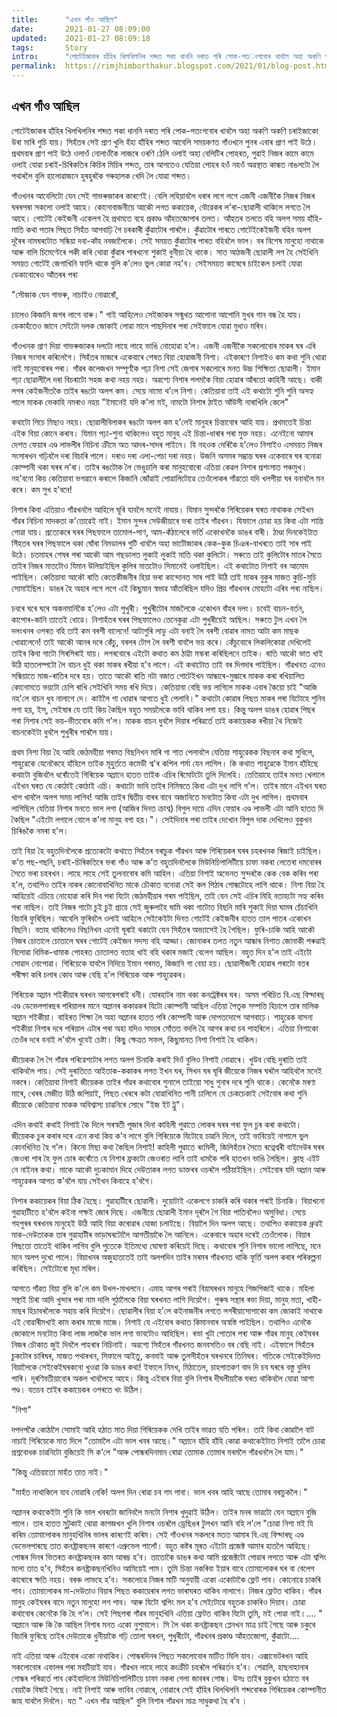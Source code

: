 ```yaml
---
title:		"এখন গাঁও আছিল"
date:		2021-01-27 08:09:00
updated:	2021-01-27 08:09:18
tags: 	    Story
intro:      "গোটেইজাকৰ হাঁহিৰ খিলখিলনিৰ শব্দত পকা ধাননি দৰাত পৰি পোক-পত‌ংগবোৰ খাবলৈ অহা অকণি অকণি চৰাইজাকো উৰা মাৰি গুচি যায়। "
permalink:	https://rimjhimborthakur.blogspot.com/2021/01/blog-post.html
---
```


## এখন গাঁও আছিল

গোটেইজাকৰ হাঁহিৰ খিলখিলনিৰ শব্দত পকা ধাননি দৰাত পৰি পোক-পত‌ংগবোৰ খাবলৈ অহা অকণি অকণি চৰাইজাকো উৰা মাৰি গুচি যায়। সিহঁতৰ সেই প্ৰাণ খুলি হঁহা হাঁহিৰ শব্দত আবেলি সময়কণত গাঁওখনে পুনৰ এবাৰ প্ৰাণ পাই উঠে। প্ৰথমবাৰ প্ৰাণ পাই উঠে ওলাওঁ নোলাওঁকৈ লাজৰে ওৰণি ঠেলি ওলাই অহা বেলিটিৰ পোহৰত, পুৱাই নিজৰ কামে কামে ওলাই যোৱা চৰাই-চিৰিকতিৰ কিচিৰ মিচিৰ শব্দত, তাৰ আগতেও যেতিয়া পোহৰ হওঁ নহওঁ অৱস্থাত কান্ধত নাঙলটো লৈ পথাৰলৈ বুলি হালোৱাজনে হুৰহুৰকৈ গৰুহালক খেদি লৈ যোৱা শব্দত।


গাঁওখনৰ আবেলিটো যেন সেই গাভৰুজাকৰ কাৰণেই। বেলি লহিয়াবলৈ ধৰাৰ লগে লগে এজনী এজনীকৈ নিজৰ নিজৰ ঘৰৰপৰা সকলো ওলাই আহে। কোনোবাজনীয়ে আকৌ লগত ককায়েক, বৌৱেকৰ ল'ৰা-ছোৱালী থাকিলে লগতে লৈ আহে। গোটেই কেইজনী একেলগ হৈ প্ৰথমতে বহে প্ৰকাণ্ড আঁহতজোপাৰ তলত। আঁহতৰ তলতে বহি অলপ সময় হাঁহি-মাতি কথা পতাৰ পিছত সিহঁত আগবাঢ়ি গৈ চৰকাৰী কুঁৱাটোৰ পাৰলৈ। কুঁৱাটোৰ পাৰতে গোটেইকেইজনী বহিব অলপ দূৰৈৰ নামঘৰটোত সন্ধিয়া দবা-কাঁহ নবজালৈকে। সেই সময়ত কুঁৱাটোৰ পাৰত বহিবলৈ ভাল। বৰ বিশেষ মানুহো নাথাকে আৰু বালি চিমেণ্টেৰে পকী কৰি থোৱা কুঁৱাৰ পাৰখনো শুকাই ধুনীয়া হৈ থাকে। সাত আঠজনী ছোৱালী লগ হৈ সেইখিনি সময়ত গোটেই জেগাখিনি ফালি থাকে বুলি ক'লেও ভুল কোৱা নহ'ব। সেইসময়ত কাষেৰে চাইকেল চলাই যোৱা ডেকাবোৰেও আঁতৰৰ পৰা

 "সৌজাক যেন গাভৰু, নাচাইও নোৱাৰোঁ,

চালেও কিজানি জগৰ লাগে বাৰু।" গাই আহিলেও সেইজাকৰ সন্মুখত আপোনা আপোনি মুখৰ গান বন্ধ হৈ যায়। ডেকাহঁতেও জানে সেইটো দলক জোকাই লোৱা মানে পাছদিনাৰ পৰা সেইফালে যোৱা মুধাও মৰিব।

গাঁওখনক প্ৰাণ দিয়া গাভৰুজাকৰ দলটো লাহে লাহে ভাঙি নোহোৱা হ'ল। এজনী এজনীকৈ সকলোবোৰ মাকৰ ঘৰ এৰি নিজৰ সংসাৰ কৰিলেগৈ। সিহঁতৰ মাজৰে একেবাৰে শেষত বিয়া হোৱাজনী নিশা। এইকাৰণে নিশাইও কম কথা শুনি থোৱা নাই মানুহবোৰৰ পৰা। গাঁৱৰ কলেজখন সম্পূৰ্ণকৈ পঢ়া নিশা সেই জেগাৰ সকলোৰে মনত উচ্চ শিক্ষিতা ছোৱালী। ইমান পঢ়া ছোৱালীলৈ দৰা বিচৰাটো সহজ কথা নহয় নহয়। অৱশ্যে নিশাৰ পলমকৈ বিয়া হোৱাৰ আঁৰতো কাহিনী আছে। বাকী লগৰ কেইজনীতকৈ তাইৰ ৰঙটো অলপ কম। সেয়ে নামো থ'লে নিশা। কেতিয়াবা তাই এই কথাটো শুনি শুনি অসহ্য পালে মাকক ভেকাহি নমৰাও নহয় "ইমানেই যদি ক'লা মই, নামটো নিশাৰ ঠাইত আঁউসী নাৰাখিলি কেলে"

কথাটো পিচে মিছাও নহয়। ছোৱালীবিলাকৰ ৰঙটো অলপ কম হ'লেই মানুহৰ চিন্তাবোৰ আহি যায়। প্ৰথমতেই চিন্তা এইক বিয়া কোনে কৰাব। যিমান পঢ়া-শুনা থাকিলেও বহুত মানুহ এই চিন্তা-ধাৰাৰ পৰা মুক্ত নহয়। এনেইনো আমাৰ দেশত ফেয়াৰ এণ্ড লাভলীৰ নিচিনা ক্ৰীমে অত আদৰ-সাদৰ পাইনে। যি নহওক দেৰিকৈ হ'লেও নিশাইও এসময়ত নিজৰ সংসাৰখন গঢ়িবলৈ দৰা বিচাৰি পালে। দৰাও দৰা এলা-পেচা দৰা নহয়। উজনি অসমৰ সম্ভ্ৰান্ত ঘৰৰ একেবাৰে ঘৰ বনোৱা কোম্পানী থকা ঘৰৰ ল'ৰা। তাইৰ ৰঙটোক লৈ ভেঙুচালি কৰা মানুহবোৰো এতিয়া কেৱল নিশাৰ প্ৰশংসাত পঞ্চমুখ। নহ’বনো কিয় কেতিয়াবা ভগৱানে কৰালে কিজানি জোঁৱাই পোৱালিটোৱে তেওঁলোকৰ গাঁৱতো যদি খলপীয়া ঘৰ বনাবলৈ মন কৰে। কম সুখ হ’বনে!

নিশাৰ কিবা এতিয়াও গাঁৱখনলৈ আহিলে ঘূৰি যাবলৈ মনেই নাযায়। যিমান সুন্দৰকৈ গিৰিয়েকৰ ঘৰত নাথাকক সেইখন গাঁৱৰ নিচিনা মাদকতা ক'তোৱেই নাই। ইমান সুন্দৰ সেউজীয়াৰে ভৰা তাইৰ গাঁৱখন। যিফালে চোৱা হয় কিবা এটা শান্তি পোৱা যায়। প্ৰত্যেকৰে ঘৰৰ পিছফালে তামোল-পাণ, আম-কঁঠালেৰে ভৰ্তি একোখনকৈ ডাঙৰ বাৰী। ঠাণ্ডা দিনকেইটাত সিঁহতৰ ঘৰৰ পিছফালে থকা ঘোঁৰা নিমডালৰ গুটি খাবলৈ অহা ভাটৌজাকৰ কেক-কুক চিঞৰ-বাখৰতে তাই সাৰ পাই উঠে। চতমাহৰ শেষৰ পৰা আকৌ আম গছডালত লুকাই লুকাই মাতি থকা কুলিটো। সৰুতে তাই কুলিটোৰ মাতৰ সৈতে তাইৰ নিজৰ মাতটোও যিমান উলিয়াইছিল কুলিৰ মাতটোও সিমানেই ওলাইছিল। এই কথাটোত নিশাই বৰ আমোদ পাইছিল। কেতিয়াবা আকৌ ৰাতি কেতেকীজনীৰ হিয়া ভৰা কান্দোনত সাৰ পাই উঠি তাই মাকৰ বুকুৰ মাজত কুচি-মুচি সোমাইছিল। ডাঙৰ হৈ অহাৰ লগে লগে এই কিছুমান স্বভাৱ আঁতৰিছিল যদিও প্ৰিয় গাঁৱখনৰ মোহটো এৰিব পৰা নাছিল।

 

চবৰে ঘৰে ঘৰে অকনমানিকৈ হ'লেও এটা পুখুৰী। পুখুৰীটোৰ মাজলৈকে একোখন বাঁহৰ দলং। চবেই বাচন-বৰ্তন, কাপোৰ-কানি তাতেই ধোৱে। নিশাহঁতৰ ঘৰৰ পিছফালেও তেনেকুৱা এটা পুখুৰীয়েই আছিল। সৰুতে টুল এখন লৈ দলংখনৰ ওপৰত বহি তাই কম বৰশী বালেনে! আটাগুৰি লাডু এটা বনাই লৈ বৰশী বোৱাৰ নামত আটা কম মাছক খোৱালেনে! তাই আকৌ আনৰ দৰে কেঁচু, বৰলৰ টোপ লৈ বৰশী বাবলৈ ভয় কৰে। কেঁচুবোৰে লিকলিকোৱা দেখিলেই তাইৰ কিবা গাটো সিৰসিৰাই যায়। লগৰবোৰে এইটো কথাত কম ঠাট্টা মস্কৰা কৰিছিলনে তাইক। ৰাতি আকৌ ভাত খাই উঠি হাতলেম্পটো লৈ বাচন ধুই থকা মাকৰ ৰখীয়া হ'ব লাগে। এই কথাটোত তাই বৰ দিগদাৰ পাইছিল। গাঁৱখনত এনেও সন্ধিয়াতে মাজ-ৰাতিৰ দৰে হয়। তাতে আকৌ ৰাতি নটা বজাত গোটেইখন আন্ধাৰে-মুন্ধাৰে মাকক কৰা ৰখিয়ালিত কোনোমতে ভয়টো চেপি ৰাখি সেইখিনি সময় ৰখি দিয়ে। কেতিয়াবা বেছি ভয় লাগিলে মাকক এবাৰ কৈয়ো চাই "আজি নহ'লে বাচন ধুব নালাগে দে। কাইলৈ গা ধোৱাৰ আগতে ধুই পেলাবি।" কথাটো কোৱাৰ পিছত মাকৰ পৰা যিটোহে শুনিব লগা হয়, ইস্, সেইষাৰ যে তাই কিয় কৈছিল বহুত সময়লৈকে ভাবি থাকিব লগা হয়। কিন্তু অলপ ডাঙৰ হোৱাৰ পিছৰ পৰা নিশাৰ সেই ভয়-ভীতবোৰ কমি গ'ল। মাকক বাচন ধুবলৈ দিয়াৰ পৰিৱৰ্তে তাই ককায়েকক ৰখীয়া থৈ নিজেই বাচনকেইটা ধুবলৈ পুখুৰীৰ পাৰলৈ যায়।

প্ৰথম নিশা বিয়া হৈ আহি জেঠমহীয়া গৰমত বিছনিখন মাৰি গা শাত পেলাবলৈ যেতিয়া শাহুৱেকক বিছনাৰ কথা সুধিলে, শাহুৱেকে যেনেকৈহে হাঁহিলে তাইক মূহুৰ্ততে কমেডী শ্ব'ৰ কপিল শৰ্মা যেন লাগিল। কি কথাত শাহুৱেকে ইমান হাঁহিছে কথাটো বুজিবলৈ ধৰোঁতেই গিৰিয়েক অম্লানে হাতত তাইক এচিৰ ৰিমোটটো তুলি দিলেহি। তেতিয়াহে তাইৰ মনত খেলালে এইখন ঘৰত যে কোঠাই কোঠাই এচি। কথাটো ভাবি তাইৰ নিমিষতে কিবা এটা দুখ লাগি গ'ল। তাইৰ মানে এইখন ঘৰত খাপ খাবলৈ অলপ সময় লাগিব! আজি তাইৰ দ্বিতীয় বাৰৰ বাবে অজানিতে মনটোত কিবা এটা দুখ লাগিল। প্ৰথমবাৰ লাগিছিল যেতিয়া নিশাৰ মনতে ভাল লগা (আজিৰ দিনত ক্ৰাশ্ব) বিপুল দায়ে এদিন ফেয়াৰ এণ্ড লাভলী এটা আনি হাতত দি কৈছিল "এইটো লগালে বোলে ক'লা মানুহ বগা হয়।"। সেইদিনাৰ পৰা তাইৰ দেখোন বিপুল দাক দেখিলেও বুকুখন চিৰিঙকৈ নমৰা হ'ল।

তাই বিয়া হৈ বহুতদিনলৈকে প্ৰত্যেকটো কথাতে সিহঁতৰ বৰাচুক গাঁৱখন আৰু গিৰিয়েকৰ ঘৰৰ চহৰখনক ৰিজাই চাইছিল।ক’ত গছ-গছনি, চৰাই-চিৰিকতিৰে ভৰা গাঁও আৰু ক’ত বহুতদিনলৈকে মিউনিচিপালিটীয়ে চাফা নকৰা লেতেৰা দমবোৰৰ সৈতে ভৰা চহৰখন। লাহে লাহে সেই তুলনাবোৰ কমি আহিল। এতিয়া নিশাই অভেনত সুন্দৰকৈ কেক বেক কৰিব পৰা হ'ল, তথাপিও তাইৰ নাকৰ কোনোবাখিনিত মাকে চৌকাত বনোৱা সেই কল পিঠাৰ গোন্ধটোহে লাগি থাকে। নিশা বিয়া হৈ আহিয়েই এচিয়ে নোহোৱা কৰি দিব পৰা যিটো জেঠমহীয়াৰ গৰম পাইছিল, তাই যেন সেই এচিৰ মিহি বতাহটো সহ্য কৰিব পৰা নাছিল। তাই নিজৰ গাটো চুই চুই প্ৰায়ে সেই জুৰুলাহৈ ঘামি থকা গাটোত বিছনি মাৰি শুকাই দিয়া ঘামৰ চেঁচাখিনি বিচাৰি ফুৰিছিল। আবেলি ফুৰিবলৈ ওলাই আহিলে সেইকেইটা দিনত গোটেই কেইজনীৰ হাতত তাল পাতৰ একোখন বিছনি। বতাহ থাকিলেও বিছনিখন এনেই ঘূৰাই থকাটো যেন সিহঁতৰ অভ্যাসেই হৈ গৈছিল। ফুৰি-চাকি আহি আকৌ নিজৰ চোতালে চোতালে ঘৰৰ গোটেই কেইজন সদস্য বহি আড্ডা। জোনাকৰ তলত নতুন আন্ধাৰ নিশাত জোনাকী পৰুৱাই বিলোৱা ধিমিক-ধামাক পোহৰত চোতালত বতাহ খাই বহি থকাৰ মজাই বেলেগ আছিল। বহুত দিন হ'ল তাই এইটো সোৱাদ নোপোৱা। গিৰিয়েকে যাবলৈ নিদিয়ে ইমান গৰমত, কিজানি গা বেয়া হয়। ছোৱালীজনী হোৱাৰ পৰাটো বতৰ পৰীক্ষা কৰি চলাৰ কোব আৰু বেছি হ'ল গিৰিয়েক আৰু শাহুৱেকৰ।

গিৰিয়েক অম্লান শইকীয়াৰ ঘৰখন আগৰেপৰাই ধনী। যোৰহাটৰ নাম থকা কনট্ৰেক্টৰৰ ঘৰ। অসম পৰিচিত বি.এছ বিল্দাৰছ্ এণ্ড ডেভেলপাৰছৰ পৰিয়ালৰ মানে অম্লানৰ ককাৱকৰ যিটো কোম্পানী আছিল এতিয়া পৈতৃক সম্পত্তি হিচাপে তাৰ মালিক অম্লান শইকীয়া। বাহিৰত শিক্ষা লৈ অহা অম্লানৰ হাতত পৰি কোম্পানী আৰু দোপতদোপে আগবাঢ়ে। শাহুৱেক বাসনা শইকীয়া নিশাৰ দৰে পৰিয়াল এটাৰ পৰা অহা যদিও সময়ৰ সোঁতত বদলি হৈ আগৰ কথা চব পাহৰিলে। এতিয়া নিশাকো তেওঁৰ দৰে বনাই ল'বলৈ খুবেই চেষ্টা। কিছু ক্ষেত্ৰত সফল, কিছুমানত নিশা নিশাই হৈ থাকিল।

জীয়েকক লৈ গৈ গাঁৱৰ পৰিৱেশটোৰ লগত অলপ চিনাকি কৰাই দিওঁ বুলিও নিশাই নোৱাৰে। খুউব বেছি দুৰাতি তাই থাকিবলৈ পায়। সেই দুৰাতিতে আইতাক-ককাকৰ লগত ইখন ঘৰ, সিখন ঘৰ ঘূৰি জীয়েকে নিজৰ ঘৰলৈ আহিবলৈ মনেই নকৰে। কেতিয়াবা নিশাই জীয়েকক তাইৰ গাঁৱৰ কথাবোৰ শুনালে তাইয়ো সাধু শুনাৰ দৰে শুনি থাকে। কেনেকৈ মৰণা মাৰে, খেৰৰ মেজীত উঠি জপিয়াই, পিছত খেৰৰে কটা যোৱাখিনিত পানী ঢালিলে যে চেকচেকাই সেইবোৰ কথা শুনি জীয়েকে কেতিয়াবা মাকক অবিশ্বাস্য চাৱনিৰে সোধে "ইজ ইট ট্ৰু"।

এদিন কথাই কথাই নিশাই কৈ দিলে সৰস্বতী পূজাৰ দিনা কাহিলী পুৱাতে লোকৰ ঘৰৰ পৰা ফুল চুৰ কৰা কথাটো। জীয়েকক চুৰ কৰাৰ দৰে এনে কথা কিয় ক'ব লাগে বুলি গিৰিয়েকে যিটোহে চাৱনি দিলে, তাই ভাবিয়েই নাপালে ভুল কোনখিনিত হৈ গ'ল। কিনো মিছা কথা কৈছিল নিশাই! কাহিলী পুৱাতে ৰংমিলী, জিলিহঁতৰ সৈতে ৰত্নেশ্বৰী বাইদেউৰ ঘৰৰ জেওৰা পাৰ হৈ ফুল চোৰ কৰোঁতে যে নিশাৰ ফ্ৰকটো জেওৰাত লাগি তাই ধামকৈ পৰি হাতখন ভাঙি লৈছিল। ক্লাছ এইট নে নাইনৰ কথা। মাকে আকৌ দুঢকামান দিহে দেউতাকৰ লগত ডাক্তৰৰ ওচৰলৈ পঠিয়াইছিল। সেইবোৰ যদি অম্লান আৰু শাহুৱেকৰ আগত ক'বলৈ যায় সেইখন কিবাহে হ'বগৈ।

নিশাৰ ককায়েকৰ বিয়া ঠিক হৈছে। গুৱাহাটীৰে ছোৱালী। দুয়োটাই একেলগে চাকৰি কৰি থকাৰ পৰাই চিনাকি। বিয়াখনো গুৱাহাটীতে হ'বলৈ কইনা পক্ষই জোৰ দিছে। এজনীয়ে ছোৱালী ইমান দূৰলৈ গৈ বিয়া পাতিবলৈও অসুবিধা। সেয়ে গহপুৰৰ ঘৰখনৰ মানুহেই উঠি আহি বিয়া কৰোৱাৰ যোজা চলাইছে। বিয়ালৈ দিন অলপ আছে। তথাপিও ককায়েক ধ্ৰুৱই মাক-দেউতাকক তাৰ গুৱাহাটীৰ ভাড়াঘৰটোলৈ আগতীয়াকৈ লৈ আনিলে। একেবাৰে অহাৰ দৰেই তেওঁলোক। বিয়াৰ পিছতো তাতেই থাকিব লাগিব বুলি পুতেকে ইতিমধ্যে ঘোষণা কৰিয়েই দিছে। কথাবোৰ শুনি নিশাৰ ভালো লাগিছে, মনে মনে অলপ দুখো পালে। বিয়াখনৰ অজুহাততেই তাই অলপদিন তাইৰ মৰমৰ গাঁৱখনত থাকি ফূৰ্তি অলপ কৰাৰ পৰিকল্পনা কৰিছিল। সেইটোৰো মূধা মৰিল।

আগতে গাঁৱত বিয়া বুলি ক'লে কম উখল-মাখলনে। এমাহ আগৰ পৰাই বিয়াঘৰখন মানুহে গিজগিজাই থাকে। মহিলা সন্থাই চিৰা আদি খুন্দাৰ পৰা নাম দালি গুঠালৈকে বিয়া ঘৰখনত লাগি দিয়েগৈ। পুৰুষ সন্থাৰ ৰভা দিয়া, মানুহ মতা, খাহী-মাছৰ হিচাবৰলৈকে সহায় কৰি দিয়েগৈ। ছোৱালীৰ বিয়া হ'লে কইনাজনীৰ লগতে লগৰীয়াসোপাকো কম জোকাই নাথাকে এই বোৱাৰীমখাই কাম কৰাৰ মাজে মাজে। নিশাই যে এইবোৰ কথাত কিমানবাৰ অস্বস্তি পাইছিল। তথাপিও এনেকৈ জোকালে মনটোত কিবা লাজ লাজকৈ ভাল লগা ভাবটোও আহিছিল। ৰভা খুটা পোতাৰ পৰা আৰু গাঁৱৰ মানুহ কেইঘৰৰ নিজৰ চৌকাত জুই দিবলৈ পাহৰাৰ নিচিনাই। অৱশ্যে সিহঁতৰ গাঁৱখনত জনবসতিও বৰ বেছি নাই। এইফালে সিহঁতৰ চুকটোৰ চাৰিঘৰ, মাজত পথাৰখন, সিফালে আইতু, কনমাই আৰু তুলসীহঁতৰ ঘৰখনৰে তিনিঘৰ। গতিকে সেইকেইদিনত বিয়ালৈকে সেইকেইঘৰকনো খুওৱা কি ডাঙৰ কথা! ইফালে নিমখ, মিঠাতেল, চাহপাতকণ বাদ দি চব ঘৰৰে বস্তু বুলিব পাৰি। দূৰণিবতীয়াবোৰ অকল খাবলৈহে আহে। কিন্তু এইবাৰ বিয়া বুলি নিশাৰ দীঘলীয়াকৈ ঘৰত থাকিবলৈ যোৱা আশা পণ্ড। যতচব তাইৰ ককায়েকৰ ওপৰতে খং উঠিল।

"নিশা"

দপদপকৈ কোঠালৈ সোমাই আহি হঠাত মাত দিয়া গিৰিয়েকক দেখি তাইৰ ভাৱত যতি পৰিল। তাই কিবা কোৱালৈ বাট নাচাই গিৰিয়েকে মাত দিলে "তোমালৈ এটা ভাল খবৰ আছে।" অম্লানে হাঁহি হাঁহি কোৱা কথাকেইটাত নিশাই তালৈ চোৱা প্ৰশ্নবোধক চাৱনিটো বুজিয়েই সি ক’লে "আৰু পোন্ধৰদিনমান ৰোৱা তোমাক তোমাৰ মৰমলৈ গাঁৱখনলৈ লৈ যাম।"

"কিন্তু এতিয়াতো মাহঁত তাত নাই।"

"মাহঁত নাথাকিলে যাব নোৱাৰি নেকি! অলপ দিন ৰোৱা চব গম পাবা। ভাল খবৰ আহি আছে তোমাৰ বৰাচুকলৈ।"

অম্লানৰ কথাকেইটা শুনি কি ভাল খবৰটো জানিবলৈ মনটো নিশাৰ খুদুৱাই উঠিল। তাইৰ মনৰ ভাৱটো যেন অম্লানে বুজি পালে। তাৰ হাতত মুটুকাই থোৱা কাগজখন খুলি নিশাৰ ওচৰলৈ ড্ৰেছিঙৰ টুলখন আনি বহি ল’লে "চোৱা নিশা মই যি কৰিম তোমালোকৰ মানুহখিনিৰ ভালৰ কাৰণেই কৰিম। সেই গাঁওখনৰ সকলৰে মতত আমাৰ বি.এছ বিল্দাৰছ্ এণ্ড ডেভেলপাৰছে তাত কনষ্ট্ৰাকছনৰ কাৰণে এপ্ৰুভেল পালোঁ। বহুত কষ্টৰ মূৰত এইটো প্ৰজেক্ট আমাৰ হাতলৈ আহিছে। পোন্ধৰ দিনৰ ভিতৰত কনষ্ট্ৰাকছনৰ কাম আৰম্ভ হ’ব। তাতোকৈ ডাঙৰ কথা আমি প্ৰজেক্টটো পোৱাৰ লগতে আৰু এটা শ্বপিং মলো তাত হ'ব, সিহঁতৰ কনষ্ট্ৰাকছনখিনিও আমিয়েই পাম। তুমি চিন্তা নকৰিবা ইয়াৰ বাবে তোমালোকৰ ঘৰ বা বেলেগ কাৰোৰে ক্ষতি নহয়। বৰঞ্চ লাভহে হ’ব। সকলোৱে নিজৰ মাটি অনুযায়ী একো একোটাকৈ ফ্লেট পাব। কোনোৱে চাকৰি পাব। তোমালোকৰ মা-দেউতাও বিয়াৰ পিছত ককায়েৰাৰ লগত ভাৰাঘৰত থাকিব নালাগে। নিজৰ ফ্লেটত থাকিব। গাঁৱৰ মানুহ কেইঘৰৰ বাদে নতুন মানুহো লগ পাব। আৰু যিটো শ্বপিং মল হ'ব সেইটোৱে বহুতক চাকৰিও দিয়াব। চোৱা কথাবোৰ কেনেকৈ কি হৈ গ’ল। সেই পিছপৰা গাঁৱৰ মানুহখিনি এতিয়া ফ্লেটত থাকিব যিটো তুমি, মই পোৱা নাই।.... " অম্লানে আৰু কি কৈ আছিল নিশাৰ মনত একো নুশুমালে। সি লৈ থকা কনষ্ট্ৰাকছন প্লেনখন মাত্ৰ চাই গৈছে আৰু চকুৰে বিচাৰি ফুৰিছে তাইৰ দেউতাকে ধুনীয়াকৈ গঢ়ি তোলা ঘৰখন, পুখুৰীটো, গাঁৱখনৰ প্ৰকাণ্ড আঁহতজোপা, কুঁৱাটো....

নাই এতিয়া আৰু এইবোৰ একো নাথাকিব। পোন্ধৰদিনৰ পিছত সকলোবোৰ মাটিত মিলি যাব। এক্সাভেটৰখন আহি সকলোবোৰ এফালৰ পৰা মহটিয়াই যাব। গাঁৱখন লাহে লাহে কংক্ৰীট চহৰলৈ পৰিৱৰ্তন হ'ব। শেৱালি, হাছনাহানাৰ গোন্ধৰ পৰিৱৰ্তে পাব কেইবাদিনো মিউনিচিপালিটিয়ে চাফা নকৰা গেলা জাবৰৰ গোন্ধ। উসঃ তাইৰ বুকুখন হঠাতে বৰ বেয়াকৈ বিষাই গৈছে। নাই নিশাই আৰু ভাবিব নোৱাৰে, নোৱাৰে সেই হাঁহিৰ খিলখিলনি শব্দবোৰক গিৰিয়েকৰ কোম্পানীত জাহ যাবলৈ দিবলৈ। যত " এখন গাঁৱ আছিল" বুলি নিশাৰ গাঁৱখন মাত্ৰ সাধুকথা হৈ ৰ’ব । 
